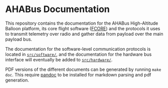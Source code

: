 # AHABus Documentation

This repository contains the documentation for the AHABus High-Altitude Balloon
platform, its core flight software ([FCORE][1]) and the protocols it uses to
transmit telemetry over radio and gather data from payload over the main payload
bus.

The documentation for the software-level communication protocols is located in
[`src/software/`][2], and the documentation for the hardware bus interface will
eventually be added to [`src/hardware/`][3].

PDF versions of the different documents can be generated by running `make doc`.
This require [pandoc][3] to be installed for markdown parsing and pdf
generation.

 [1]: https://github.com/ahabus/fcore
 [2]: src/software/
 [3]: src/hardware/
 [4]: http://pandoc.org

